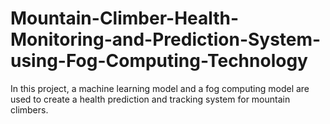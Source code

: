 # Mountain-Climber-Health-Monitoring-and-Prediction-System-using-Fog-Computing-Technology
In this project, a machine learning model and a fog computing model are used to create a health prediction and tracking system for mountain climbers. 
